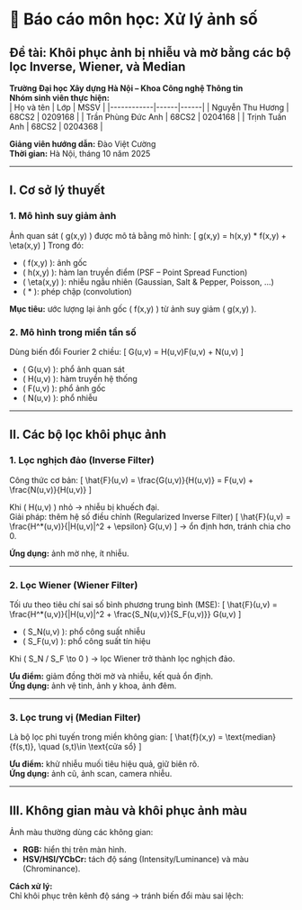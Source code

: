 # 🎯 Báo cáo môn học: Xử lý ảnh số  
## Đề tài: Khôi phục ảnh bị nhiễu và mờ bằng các bộ lọc Inverse, Wiener, và Median  

**Trường Đại học Xây dựng Hà Nội – Khoa Công nghệ Thông tin**  
**Nhóm sinh viên thực hiện:**  
| Họ và tên | Lớp | MSSV |
|------------|------|------|
| Nguyễn Thu Hương | 68CS2 | 0209168 |
| Trần Phùng Đức Anh | 68CS2 | 0204168 |
| Trịnh Tuấn Anh | 68CS2 | 0204368 |

**Giảng viên hướng dẫn:** Đào Việt Cường  
**Thời gian:** Hà Nội, tháng 10 năm 2025  

---

## I. Cơ sở lý thuyết

### 1. Mô hình suy giảm ảnh
Ảnh quan sát \( g(x,y) \) được mô tả bằng mô hình:
\[
g(x,y) = h(x,y) * f(x,y) + \eta(x,y)
\]
Trong đó:
- \( f(x,y) \): ảnh gốc  
- \( h(x,y) \): hàm lan truyền điểm (PSF – Point Spread Function)  
- \( \eta(x,y) \): nhiễu ngẫu nhiên (Gaussian, Salt & Pepper, Poisson, ...)  
- \( * \): phép chập (convolution)  

**Mục tiêu:** ước lượng lại ảnh gốc \( f(x,y) \) từ ảnh suy giảm \( g(x,y) \).

### 2. Mô hình trong miền tần số
Dùng biến đổi Fourier 2 chiều:
\[
G(u,v) = H(u,v)F(u,v) + N(u,v)
\]
- \( G(u,v) \): phổ ảnh quan sát  
- \( H(u,v) \): hàm truyền hệ thống  
- \( F(u,v) \): phổ ảnh gốc  
- \( N(u,v) \): phổ nhiễu  

---

## II. Các bộ lọc khôi phục ảnh

### 1. Lọc nghịch đảo (Inverse Filter)
Công thức cơ bản:
\[
\hat{F}(u,v) = \frac{G(u,v)}{H(u,v)} = F(u,v) + \frac{N(u,v)}{H(u,v)}
\]

Khi \( H(u,v) \) nhỏ → nhiễu bị khuếch đại.  
Giải pháp: thêm hệ số điều chỉnh (Regularized Inverse Filter)
\[
\hat{F}(u,v) = \frac{H^*(u,v)}{|H(u,v)|^2 + \epsilon} G(u,v)
\]
→ ổn định hơn, tránh chia cho 0.

**Ứng dụng:** ảnh mờ nhẹ, ít nhiễu.

---

### 2. Lọc Wiener (Wiener Filter)
Tối ưu theo tiêu chí sai số bình phương trung bình (MSE):
\[
\hat{F}(u,v) = \frac{H^*(u,v)}{|H(u,v)|^2 + \frac{S_N(u,v)}{S_F(u,v)}} G(u,v)
\]

- \( S_N(u,v) \): phổ công suất nhiễu  
- \( S_F(u,v) \): phổ công suất tín hiệu  

Khi \( S_N / S_F \to 0 \) → lọc Wiener trở thành lọc nghịch đảo.

**Ưu điểm:** giảm đồng thời mờ và nhiễu, kết quả ổn định.  
**Ứng dụng:** ảnh vệ tinh, ảnh y khoa, ảnh đêm.

---

### 3. Lọc trung vị (Median Filter)
Là bộ lọc phi tuyến trong miền không gian:
\[
\hat{f}(x,y) = \text{median}\{f(s,t)\}, \quad (s,t)\in \text{cửa sổ}
\]

**Ưu điểm:** khử nhiễu muối tiêu hiệu quả, giữ biên rõ.  
**Ứng dụng:** ảnh cũ, ảnh scan, camera nhiễu.

---

## III. Không gian màu và khôi phục ảnh màu
Ảnh màu thường dùng các không gian:
- **RGB:** hiển thị trên màn hình.  
- **HSV/HSI/YCbCr:** tách độ sáng (Intensity/Luminance) và màu (Chrominance).

**Cách xử lý:**  
Chỉ khôi phục trên kênh độ sáng → tránh biến đổi màu sai lệch:
